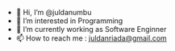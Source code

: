- 👋 Hi, I’m @juldanumbu
- 👀 I’m interested in Programming
- 🌱 I’m currently working as Software Enginner
- 📫 How to reach me : juldanriada@gmail.com

<!---
juldanumbu/juldanumbu is a ✨ special ✨ repository because its `README.md` (this file) appears on your GitHub profile.
You can click the Preview link to take a look at your changes.
--->
